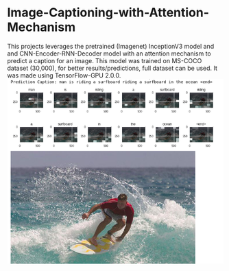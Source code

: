 # Image-Captioning-with-Attention-Mechanism
This projects leverages the pretrained (Imagenet) InceptionV3 model and and CNN-Encoder-RNN-Decoder model with an attention mechanism to predict a caption for an image. This model was trained on MS-COCO dataset (30,000), for better results/predictions, full dataset can be used. It was made using TensorFlow-GPU 2.0.0.
<br>
![Results](output.png)
